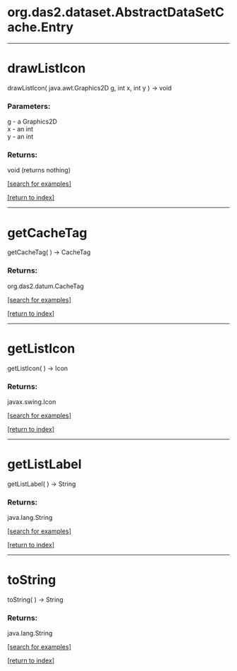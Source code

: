 # org.das2.dataset.AbstractDataSetCache.Entry



***
<a name="drawListIcon"></a>
# drawListIcon
drawListIcon( java.awt.Graphics2D g, int x, int y ) &rarr; void



### Parameters:
g - a Graphics2D
<br>x - an int
<br>y - an int

### Returns:
void (returns nothing)


<a href="https://github.com/autoplot/dev/search?q=drawListIcon&unscoped_q=drawListIcon">[search for examples]</a>

<a href="https://github.com/autoplot/documentation/blob/master/javadoc/index-all.md">[return to index]</a>

***
<a name="getCacheTag"></a>
# getCacheTag
getCacheTag(  ) &rarr; CacheTag



### Returns:
org.das2.datum.CacheTag


<a href="https://github.com/autoplot/dev/search?q=getCacheTag&unscoped_q=getCacheTag">[search for examples]</a>

<a href="https://github.com/autoplot/documentation/blob/master/javadoc/index-all.md">[return to index]</a>

***
<a name="getListIcon"></a>
# getListIcon
getListIcon(  ) &rarr; Icon



### Returns:
javax.swing.Icon


<a href="https://github.com/autoplot/dev/search?q=getListIcon&unscoped_q=getListIcon">[search for examples]</a>

<a href="https://github.com/autoplot/documentation/blob/master/javadoc/index-all.md">[return to index]</a>

***
<a name="getListLabel"></a>
# getListLabel
getListLabel(  ) &rarr; String



### Returns:
java.lang.String


<a href="https://github.com/autoplot/dev/search?q=getListLabel&unscoped_q=getListLabel">[search for examples]</a>

<a href="https://github.com/autoplot/documentation/blob/master/javadoc/index-all.md">[return to index]</a>

***
<a name="toString"></a>
# toString
toString(  ) &rarr; String



### Returns:
java.lang.String


<a href="https://github.com/autoplot/dev/search?q=toString&unscoped_q=toString">[search for examples]</a>

<a href="https://github.com/autoplot/documentation/blob/master/javadoc/index-all.md">[return to index]</a>

